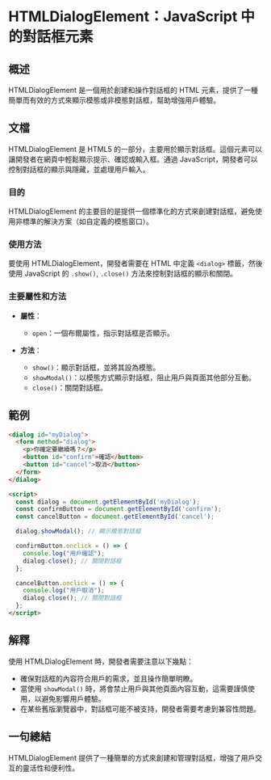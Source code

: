 <!--
Meta Description: # HTMLDialogElement：JavaScript 中的對話框元素 ## 概述 HTMLDialogElement 是一個用於創建和操作對話框的 HTML 元素，提供了一種簡單而有效的方式來顯示模態或非模態對話框，幫助增強用戶體驗。 ## 文檔 HTMLDialogElement 是 HT...
Meta Keywords: dialog, htmldialogelement, close, button, javascript
-->

# HTMLDialogElement：JavaScript 中的對話框元素

## 概述
HTMLDialogElement 是一個用於創建和操作對話框的 HTML 元素，提供了一種簡單而有效的方式來顯示模態或非模態對話框，幫助增強用戶體驗。

## 文檔
HTMLDialogElement 是 HTML5 的一部分，主要用於顯示對話框。這個元素可以讓開發者在網頁中輕鬆顯示提示、確認或輸入框。通過 JavaScript，開發者可以控制對話框的顯示與隱藏，並處理用戶輸入。

### 目的
HTMLDialogElement 的主要目的是提供一個標準化的方式來創建對話框，避免使用非標準的解決方案（如自定義的模態窗口）。

### 使用方法
要使用 HTMLDialogElement，開發者需要在 HTML 中定義 `<dialog>` 標籤，然後使用 JavaScript 的 `.show()`, `.close()` 方法來控制對話框的顯示和關閉。

### 主要屬性和方法
- **屬性**：
  - `open`：一個布爾屬性，指示對話框是否顯示。
  
- **方法**：
  - `show()`：顯示對話框，並將其設為模態。
  - `showModal()`：以模態方式顯示對話框，阻止用戶與頁面其他部分互動。
  - `close()`：關閉對話框。

## 範例
```html
<dialog id="myDialog">
  <form method="dialog">
    <p>你確定要繼續嗎？</p>
    <button id="confirm">確認</button>
    <button id="cancel">取消</button>
  </form>
</dialog>

<script>
  const dialog = document.getElementById('myDialog');
  const confirmButton = document.getElementById('confirm');
  const cancelButton = document.getElementById('cancel');

  dialog.showModal(); // 顯示模態對話框

  confirmButton.onclick = () => {
    console.log("用戶確認");
    dialog.close(); // 關閉對話框
  };

  cancelButton.onclick = () => {
    console.log("用戶取消");
    dialog.close(); // 關閉對話框
  };
</script>
```

## 解釋
使用 HTMLDialogElement 時，開發者需要注意以下幾點：
- 確保對話框的內容符合用戶的需求，並且操作簡單明瞭。
- 當使用 `showModal()` 時，將會禁止用戶與其他頁面內容互動，這需要謹慎使用，以避免影響用戶體驗。
- 在某些舊版瀏覽器中，對話框可能不被支持，開發者需要考慮到兼容性問題。

## 一句總結
HTMLDialogElement 提供了一種簡單的方式來創建和管理對話框，增強了用戶交互的靈活性和便利性。